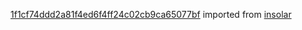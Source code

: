 [1f1cf74ddd2a81f4ed6f4ff24c02cb9ca65077bf](https://github.com/insolar/insolar/commit/1f1cf74ddd2a81f4ed6f4ff24c02cb9ca65077bf) imported from [insolar](https://github.com/insolar/insolar)
